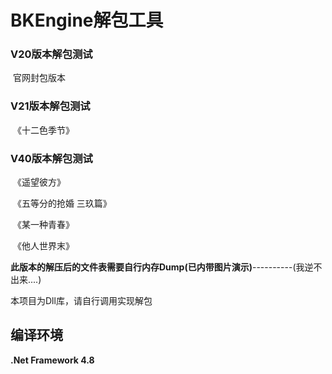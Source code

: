# BKEngine解包工具

### V20版本解包测试

​				官网封包版本

### V21版本解包测试

​				《十二色季节》

### V40版本解包测试

​				《遥望彼方》

​				《五等分的抢婚 三玖篇》

​				《某一种青春》

​				《他人世界末》

​		  **此版本的解压后的文件表需要自行内存Dump(已内带图片演示)**----------(我逆不出来....)



本项目为Dll库，请自行调用实现解包





## 编译环境

**.Net Framework 4.8**